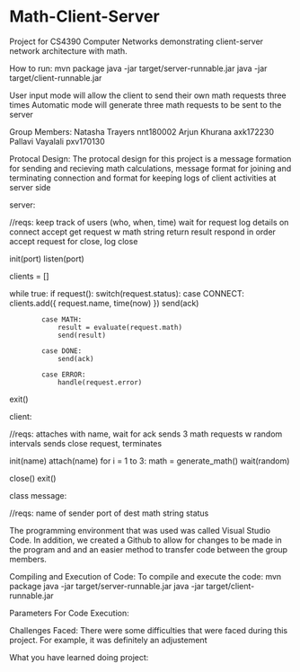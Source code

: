 # Math-Client-Server
Project for CS4390 Computer Networks demonstrating client-server network architecture with math.

How to run:
mvn package
java -jar target/server-runnable.jar
java -jar target/client-runnable.jar

User input mode will allow the client to send their own math requests three times
Automatic mode will generate three math requests to be sent to the server

Group Members:
Natasha Trayers nnt180002
Arjun Khurana axk172230
Pallavi Vayalali  pxv170130

Protocal Design:
The protocal design for this project is a message formation for sending and recieving math calculations, message format for joining and terminating connection and format for keeping logs of client activities at server side

server:

//reqs: 
	keep track of users (who, when, time)
	wait for request
	log details on connect
	accept get request w math string
	return result
	respond in order
	accept request for close, log close

init(port)
listen(port)

clients = []

while true:
	if request():
		switch(request.status):
			case CONNECT:
				clients.add({
					request.name,
					time(now)
				})
				send(ack)
			
			case MATH:
				result = evaluate(request.math)
				send(result)
			
			case DONE:
				send(ack)

			case ERROR:
				handle(request.error)

exit()

client:

//reqs:
	attaches with name, wait for ack
	sends 3 math requests w random intervals
	sends close request, terminates

init(name)
attach(name)
for i = 1 to 3:
	math = generate_math()
	wait(random)

close()
exit()

class message:

//reqs:
	name of sender
	port of dest
	math string
	status

The programming environment that was used was called Visual Studio Code. In addition, we created a Github to allow for changes 
to be made in the program and and an easier method to transfer code between the group members.

Compiling and Execution of Code:
To compile and execute the code:
mvn package
java -jar target/server-runnable.jar
java -jar target/client-runnable.jar

Parameters For Code Execution:

Challenges Faced:
There were some difficulties that were faced during this project. For example, it was definitely an adjustement 

What you have learned doing project: 